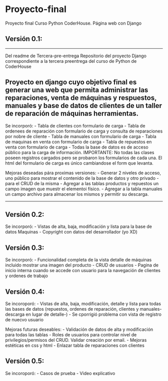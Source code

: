 # Proyecto-final
Proyecto final Curso Python CoderHouse. Página web con Django

## Versión 0.1:
--------------------------------------------------------------------------------------------
Del readme de Tercera-pre-entrega
Repositorio del proyecto Django correspondiente a la tercera preentrega del curso de Python de CoderHouse

Proyecto en django cuyo objetivo final es generar una web que permita administrar las reparaciones, venta de máquinas y respuestos, manuales y base de datos de clientes de un taller de reparación de máquinas herramientas.
---------------------------------------------------------------------------------------------
Se incorporó:
    - Tabla de clientes con formulario de carga
    - Tabla de ordenees de reparación con formulario de carga y consulta de reparaciones por nobre de cliente
    - Tabla de manuales con formulario de carga
    - Tabla de maquinas en venta con formulario de carga
    - Tabla de repuestos en venta con formulario de carga
    - Todas la base de datos es de acceso público para la carga de información. IMPORTANTE: No todas las clases poseen registros cargados pero se probaron los formularios de cada una. El html del formulario de carga es único cambiandose el form que levanta.

Mejoras deseadas pára proximas versiones:
    - Generar 2 niveles de acceso, uno público para mostrar el contenido de la base de datos y otro privado -para el CRUD de la misma
    - Agregar a las tablas productos y repuestos un campo imagen que muestr el elementoi físico.
    - Agregar a la tabla manuales un campo archivo para almacenar los mismos y permitir su descarga.

-------------------------------------------

## Versión 0.2:
Se incorporó:
    - Vistas de alta, baja, modificación y lista para la base de datos Maquinas
    - Copyright con datos del desarrollador (yo XD)

## Versión 0.3:
Se incorporó:
    - Funcionalidad completa de la vista detalle de máquinas incluido mostrar una imagen del producto
    - CRUD de usuarios
    - Pagina de inicio interna cuando se accede con usuario para la navegación de clientes y ordenes de trabajo

## Versión 0.4:
Se incoroporó:
    - Vistas de alta, baja, modificación, detalle y lista para todas las bases de datos (repuestos, ordenes de reparación, clientes y  manuales-descarga en lugar de detalle-)
    - Se cporrigió problema con vista de registro de nuecvo usuario

Mejoras futuras deseables:
    - Validación de datos de alta y modificación para todas las tablas
    - Roles de usuarios para controlar nivel de privilegios/permisos del CRUD. Validar creación por email.
    - Mejoras estéticas en css y html
    - Enlazar tabla de reparaciones con clientes

## Versión 0.5:
Se incoroporó:
    - Casos de prueba
    - Video explicativo
